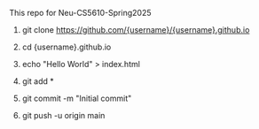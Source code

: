 This repo for Neu-CS5610-Spring2025

1. git clone https://github.com/{username}/{username}.github.io

2. cd {username}.github.io

3. echo "Hello World" > index.html

4. git add *

5. git commit -m "Initial commit"

6. git push -u origin main
